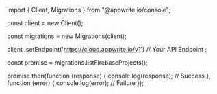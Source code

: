 import { Client, Migrations } from "@appwrite.io/console";

const client = new Client();

const migrations = new Migrations(client);

client
    .setEndpoint('https://cloud.appwrite.io/v1') // Your API Endpoint
;

const promise = migrations.listFirebaseProjects();

promise.then(function (response) {
    console.log(response); // Success
}, function (error) {
    console.log(error); // Failure
});